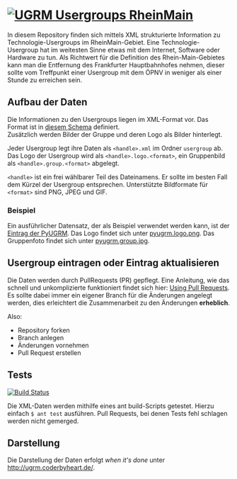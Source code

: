 # [![UGRM Usergroups RheinMain](https://raw.github.com/tacker/ugrm-data/master/logo.png)](http://ugrm.coderbyheart.de/)

In diesem Repository finden sich mittels XML strukturierte Information zu Technologie-Usergroups im RheinMain-Gebiet. 
Eine Technologie-Usergroup hat im weitesten Sinne etwas mit dem Internet, Software oder Hardware zu tun.
Als Richtwert für die Definition des Rhein-Main-Gebietes kann man die Entfernung des Frankfurter Hauptbahnhofes 
nehmen, dieser sollte vom Treffpunkt einer Usergroup mit dem ÖPNV in weniger als einer Stunde zu erreichen sein.

## Aufbau der Daten

Die Informationen zu den Usergroups liegen im XML-Format vor. 
Das Format ist in [diesem Schema](https://github.com/tacker/ugrm-data/blob/master/xsd/usergroup.xsd) definiert.  
Zusätzlich werden Bilder der Gruppe und deren Logo als Bilder hinterlegt.

Jeder Usergroup legt ihre Daten als ``<handle>.xml`` im Ordner ``usergroup`` ab.
Das Logo der Usergroup wird als ``<handle>.logo.<format>``, ein Gruppenbild als ``<handle>.group.<format>`` abgelegt.

``<handle>`` ist ein frei wählbarer Teil des Dateinamens. Er sollte im besten Fall dem Kürzel der Usergroup
entsprechen. Unterstützte Bildformate für ``<format>`` sind PNG, JPEG und GIF.

### Beispiel

Ein ausführlicher Datensatz, der als Beispiel verwendet werden kann, ist der [Eintrag der PyUGRM](https://github.com/tacker/ugrm-data/blob/master/usergroup/pyugrm.xml).
Das Logo findet sich unter [pyugrm.logo.png](https://github.com/tacker/ugrm-data/blob/master/usergroup/pyugrm.logo.png).
Das Gruppenfoto findet sich unter [pyugrm.group.jpg](https://github.com/tacker/ugrm-data/blob/master/usergroup/pyugrm.group.jpgl).

## Usergroup eintragen oder Eintrag aktualisieren

Die Daten werden durch PullRequests (PR) gepflegt. Eine Anleitung, wie das schnell und unkomplizierte 
funktioniert findet sich hier: [Using Pull Requests](https://help.github.com/articles/using-pull-requests). 
Es sollte dabei immer ein eigener Branch für die Änderungen angelegt werden, 
dies erleichtert die Zusammenarbeit zu den Änderungen **erheblich**. 

Also:
 * Repository forken
 * Branch anlegen
 * Änderungen vornehmen
 * Pull Request erstellen

## Tests

[![Build Status](https://travis-ci.org/tacker/ugrm-data.png?branch=master)](https://travis-ci.org/tacker/ugrm-data)

Die XML-Daten werden  mithilfe eines ant build-Scripts getestet. 
Hierzu einfach ``$ ant test`` ausführen. 
Pull Requests, bei denen Tests fehl schlagen werden nicht gemerged.

## Darstellung

Die Darstellung der Daten erfolgt *when it's done* unter http://ugrm.coderbyheart.de/.
